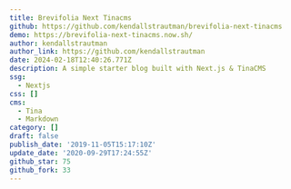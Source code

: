 ```yaml
---
title: Brevifolia Next Tinacms
github: https://github.com/kendallstrautman/brevifolia-next-tinacms
demo: https://brevifolia-next-tinacms.now.sh/
author: kendallstrautman
author_link: https://github.com/kendallstrautman
date: 2024-02-18T12:40:26.771Z
description: A simple starter blog built with Next.js & TinaCMS
ssg:
  - Nextjs
css: []
cms:
  - Tina
  - Markdown
category: []
draft: false
publish_date: '2019-11-05T15:17:10Z'
update_date: '2020-09-29T17:24:55Z'
github_star: 75
github_fork: 33
---
```

